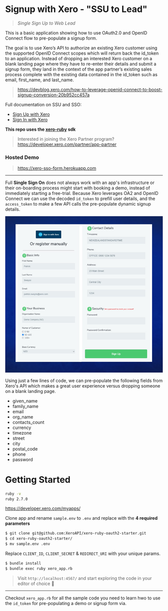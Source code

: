 # Signup with Xero - "SSU to Lead"

> _Single Sign Up to Web Lead_

This is a basic application showing how to use OAuth2.0 and OpenID Connect flow to pre-populate a signup form.

The goal is to use Xero’s API to authorize an existing Xero customer using the supported OpenID Connect scopes which will return back the id_token to an application. Instead of dropping an interested Xero customer on a blank landing page where they have to re-enter their details and submit a signup form, they land in the context of the app partner’s existing sales process complete with the existing data contained in the id_token such as email, first_name, and last_name.
> https://devblog.xero.com/how-to-leverage-openid-connect-to-boost-signup-conversion-20b952cc457a

Full documentation on SSU and SSO:
* [Sign Up with Xero](https://developer.xero.com/documentation/oauth2/sign-up)
* [Sign In with Xero](https://developer.xero.com/documentation/oauth2/sign-in)

**This repo uses the [xero-ruby](https://github.com/XeroAPI/xero-ruby) sdk**

> Interested in joining the Xero Partner program?
> https://developer.xero.com/partner/app-partner


### Hosted Demo
> https://xero-sso-form.herokuapp.com

----

Full **Single Sign On** does not always work with an app's infrastructure or their on-boarding process might start with booking a demo, instead of immediately starting a free-trial. Because Xero leverages OA2 and OpenID Connect we can use the decoded `id_token` to prefill user details, and the `access_token` to make a few API calls the pre-populate dynamic signup details.

![img1](./public/images/sso.jpg)

Using just a few lines of code, we can pre-populate the following fields from Xero's API which makes a great user experience versus dropping someone on a blank landing page.

* given_name
* family_name
* email
* org_name
* contacts_count
* currency
* timezone
* street
* city
* postal_code
* phone
* password


# Getting Started
```bash
ruby -v
ruby 2.7.0
```

https://developer.xero.com/myapps/

Clone app and rename `sample.env` to `.env` and replace with the **4 required parameters**
```bash
$ git clone git@github.com:XeroAPI/xero-ruby-oauth2-starter.git
$ cd xero-ruby-oauth2-starter/
$ mv sample.env .env
```
Replace `CLIENT_ID`, `CLIENT_SECRET` & `REDIRECT_URI` with your unique params.

```bash
$ bundle install
$ bundle exec ruby xero_app.rb
```

> Visit `http://localhost:4567/` and start exploring the code in your editor of choice 🥳

----

Checkout `xero_app.rb` for all the sample code you need to learn hwo to use the `id_token` for pre-populating a demo or signup form via.
